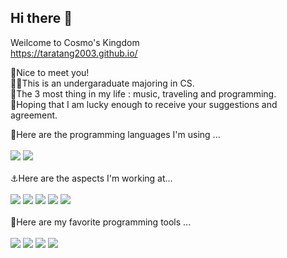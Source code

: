 ## Hi there 👋

Weilcome to Cosmo's Kingdom <br/>
https://taratang2003.github.io/

🥂Nice to meet you! <br/>
🙋‍♀️This is an undergaraduate majoring in CS. <br/>
💫The 3 most thing in my life : music, traveling and programming.<br/>
💖Hoping that I am lucky enough to receive your suggestions and agreement.

🚀Here are the programming languages I'm using ...<br/><br/>
[![](https://img.shields.io/badge/-Python-007396?style=for-the-badge&logo=python&logoColor=ffffff)](https://www.python.org/)
[![](https://img.shields.io/badge/-JavaScript-DC143C?style=for-the-badge&logo=javascript&logoColor=ffffff)](https://www.w3school.com.cn/js/index.asp)
<br/><br/>
⚓Here are the aspects I'm working at...<br/><br/>
[![](https://img.shields.io/badge/-pytorch-D2691E?style=for-the-badge&logo=pytorch&logoColor=ffffff)](https://pytorch.org/)
[![](https://img.shields.io/badge/-Vue.js-483D8B?style=for-the-badge&logo=vuedotjs&logoColor=ffffff)](https://cn.vuejs.org/v2)
[![](https://img.shields.io/badge/-UNIAPP-3CB371?style=for-the-badge)](https://uniapp.dcloud.io/)
[![](https://img.shields.io/badge/-algorithm-8B4513?style=for-the-badge)](https://www.lanqiao.c)
[![](https://img.shields.io/badge/-spider-9400D3?style=for-the-badge)](https://www.bilibili.com/video/BV1Qf4y1u7uC?spm_id_from=333.1007.top_right_bar_window_custom_collection.content.click)
<br/><br/>
🔑Here are my favorite programming tools ...<br/><br/>
[![](https://img.shields.io/badge/-Typora-000000?style=for-the-badge&logo=markdown&logoColor=ffffff)](https://typora.io/)
[![](https://img.shields.io/badge/-pycharm-708090?style=for-the-badge&logo=pycharm&logoColor=ffffff)](https://www.jetbrains.com/zh-cn/pycharm/)
[![](https://img.shields.io/badge/-vscode-4682B4?style=for-the-badge&logo=visualstudiocode&logoColor=ffffff)](https://code.visualstudio.com/)
[![](https://img.shields.io/badge/-hbuilder-006400?style=for-the-badge)](https://www.dcloud.io/)
<br/><br/>


